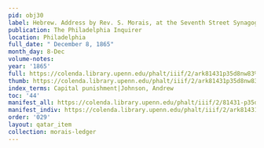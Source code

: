 ```yaml
---
pid: obj30
label: Hebrew. Address by Rev. S. Morais, at the Seventh Street Synagogue.
publication: The Philadelphia Inquirer
location: Philadelphia
full_date: " December 8, 1865"
month_day: 8-Dec
volume-notes:
year: '1865'
full: https://colenda.library.upenn.edu/phalt/iiif/2/ark81431p35d8nw83%2FSHA256E-s8952129--2e4a849f61c47141950a83b8f51f756a21b2d5d33a13fdd21b9271d46124b7a6.jpeg/full/3500,/0/default.jpg
thumb: https://colenda.library.upenn.edu/phalt/iiif/2/ark81431p35d8nw83%2FSHA256E-s8952129--2e4a849f61c47141950a83b8f51f756a21b2d5d33a13fdd21b9271d46124b7a6.jpeg/full/!200,200/0/default.jpg
index_terms: Capital punishment|Johnson, Andrew
toc: '44'
manifest_all: https://colenda.library.upenn.edu/phalt/iiif/2/81431-p35d8nw83/manifest
manifest_indiv: https://colenda.library.upenn.edu/phalt/iiif/2/ark81431p35d8nw83%2FSHA256E-s8952129--2e4a849f61c47141950a83b8f51f756a21b2d5d33a13fdd21b9271d46124b7a6.jpeg
order: '029'
layout: qatar_item
collection: morais-ledger
---
```

